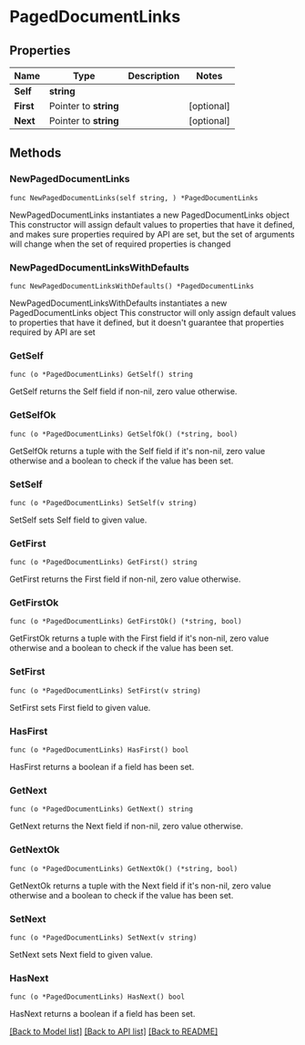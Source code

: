 # PagedDocumentLinks

## Properties

Name | Type | Description | Notes
------------ | ------------- | ------------- | -------------
**Self** | **string** |  | 
**First** | Pointer to **string** |  | [optional] 
**Next** | Pointer to **string** |  | [optional] 

## Methods

### NewPagedDocumentLinks

`func NewPagedDocumentLinks(self string, ) *PagedDocumentLinks`

NewPagedDocumentLinks instantiates a new PagedDocumentLinks object
This constructor will assign default values to properties that have it defined,
and makes sure properties required by API are set, but the set of arguments
will change when the set of required properties is changed

### NewPagedDocumentLinksWithDefaults

`func NewPagedDocumentLinksWithDefaults() *PagedDocumentLinks`

NewPagedDocumentLinksWithDefaults instantiates a new PagedDocumentLinks object
This constructor will only assign default values to properties that have it defined,
but it doesn't guarantee that properties required by API are set

### GetSelf

`func (o *PagedDocumentLinks) GetSelf() string`

GetSelf returns the Self field if non-nil, zero value otherwise.

### GetSelfOk

`func (o *PagedDocumentLinks) GetSelfOk() (*string, bool)`

GetSelfOk returns a tuple with the Self field if it's non-nil, zero value otherwise
and a boolean to check if the value has been set.

### SetSelf

`func (o *PagedDocumentLinks) SetSelf(v string)`

SetSelf sets Self field to given value.


### GetFirst

`func (o *PagedDocumentLinks) GetFirst() string`

GetFirst returns the First field if non-nil, zero value otherwise.

### GetFirstOk

`func (o *PagedDocumentLinks) GetFirstOk() (*string, bool)`

GetFirstOk returns a tuple with the First field if it's non-nil, zero value otherwise
and a boolean to check if the value has been set.

### SetFirst

`func (o *PagedDocumentLinks) SetFirst(v string)`

SetFirst sets First field to given value.

### HasFirst

`func (o *PagedDocumentLinks) HasFirst() bool`

HasFirst returns a boolean if a field has been set.

### GetNext

`func (o *PagedDocumentLinks) GetNext() string`

GetNext returns the Next field if non-nil, zero value otherwise.

### GetNextOk

`func (o *PagedDocumentLinks) GetNextOk() (*string, bool)`

GetNextOk returns a tuple with the Next field if it's non-nil, zero value otherwise
and a boolean to check if the value has been set.

### SetNext

`func (o *PagedDocumentLinks) SetNext(v string)`

SetNext sets Next field to given value.

### HasNext

`func (o *PagedDocumentLinks) HasNext() bool`

HasNext returns a boolean if a field has been set.


[[Back to Model list]](../README.md#documentation-for-models) [[Back to API list]](../README.md#documentation-for-api-endpoints) [[Back to README]](../README.md)


